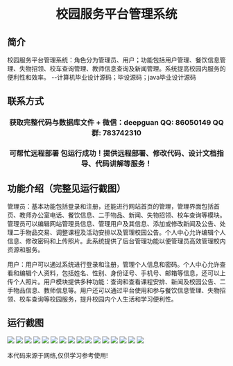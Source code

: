 <p><h1 align="center">校园服务平台管理系统</h1></p>

## 简介
校园服务平台管理系统：角色分为管理员、用户；功能包括用户管理、餐饮信息管理、失物招领、校车查询管理、教师信息查询及新闻管理。系统提高校园内服务的便利性和效率。    --计算机毕业设计源码；毕设源码；java毕业设计源码


## 联系方式
<p><h3 align="center">获取完整代码与数据库文件 + 微信：deepguan QQ: 86050149 QQ群: 783742310</h3></p>
<p><h3 align="center">可帮忙远程部署 包运行成功！提供远程部署、修改代码、设计文档指导、代码讲解等服务！</h3></p>

## 功能介绍（完整见运行截图）
管理员：基本功能包括登录和注册，还能进行网站首页的管理，管理界面包括首页、教师办公室电话、餐饮信息、二手物品、新闻、失物招领、校车查询等模块。管理员可以编辑网站管理员信息、管理用户及其信息、添加或修改新闻及公告、处理二手物品交易、调整课程及活动安排以及管理校园公告。个人中心允许编辑个人信息、修改密码和上传照片。此系统提供了后台管理功能以便管理员高效管理校内资源和服务。

用户：用户可以通过系统进行登录和注册，管理个人信息和密码。个人中心允许查看和编辑个人资料，包括姓名、性别、身份证号、手机号、邮箱等信息，还可以上传个人照片。用户模块提供多种功能：查询和查看课程安排、新闻及校园公告、二手物品信息、教师信息等。用户还可以通过平台使用和参与餐饮信息管理、失物招领、校车查询等校园服务，提升校园内个人生活和学习便利性。


## 运行截图
![](img/001.jpg)
![](img/002.jpg)
![](img/003.jpg)
![](img/004.jpg)
![](img/005.jpg)
![](img/006.jpg)
![](img/007.jpg)
![](img/008.jpg)
![](img/009.jpg)
![](img/010.jpg)
![](img/011.jpg)
![](img/012.jpg)
![](img/013.jpg)
![](img/014.jpg)
![](img/015.jpg)
![](img/016.jpg)

<p>本代码来源于网络,仅供学习参考使用!</p>
